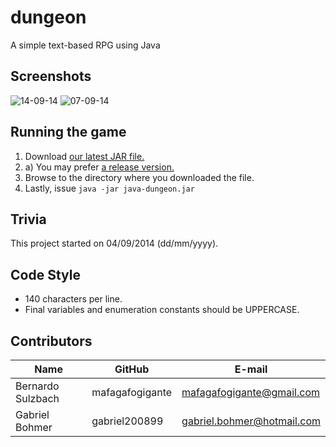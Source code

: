 dungeon
=======
A simple text-based RPG using Java

Screenshots
-----------
![14-09-14](https://github.com/mafagafogigante/dungeon/blob/master/screenshots/14-09-14.png)
![07-09-14](https://github.com/mafagafogigante/dungeon/blob/master/screenshots/07-09-14.png)

Running the game
----------------
1. Download [our latest JAR file.](https://github.com/mafagafogigante/dungeon/blob/master/dist/dungeon.jar?raw=true)
1. a) You may prefer [a release version.](https://github.com/mafagafogigante/dungeon/blob/master/dist/dungeon.jar?raw=true)
2. Browse to the directory where you downloaded the file.
3. Lastly, issue `java -jar java-dungeon.jar`

Trivia
------
This project started on 04/09/2014 (dd/mm/yyyy).

Code Style
----------
* 140 characters per line.
* Final variables and enumeration constants should be UPPERCASE.

Contributors
------------
Name                     |GitHub                   |E-mail
-------------------------|-------------------------|-------------------------
Bernardo Sulzbach        |mafagafogigante          | mafagafogigante@gmail.com
Gabriel Bohmer           |gabriel200899            | gabriel.bohmer@hotmail.com
